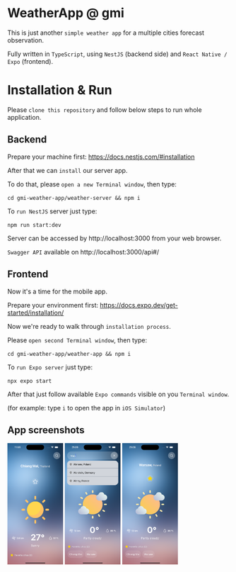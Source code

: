 # WeatherApp @ gmi

This is just another `simple weather app` for a multiple cities forecast observation.

Fully written in `TypeScript`, using `NestJS` (backend side) and `React Native / Expo` (frontend).

# Installation & Run

Please `clone this repository` and follow below steps to run whole application.

## Backend

Prepare your machine first:
https://docs.nestjs.com/#installation

After that we can `install` our server app.

To do that, please `open a new Terminal window`, then type:

```
cd gmi-weather-app/weather-server && npm i
```

To `run NestJS` server just type:

```
npm run start:dev
```

Server can be accessed by http://localhost:3000 from your web browser.

`Swagger API` available on http://localhost:3000/api#/


## Frontend

Now it's a time for the mobile app.

Prepare your environment first:
https://docs.expo.dev/get-started/installation/

Now we're ready to walk through `installation process`.

Please `open second Terminal window`, then type:

```
cd gmi-weather-app/weather-app && npm i
```

To `run Expo server` just type:

```
npx expo start
```
After that just follow available `Expo commands` visible on you `Terminal window`.

(for example: type `i` to open the app in `iOS Simulator`)

## App screenshots
<p float="left">
  <img src="https://github.com/kamilregulski/gmi-weather-app/blob/main/screenshots/1.png?raw=true" width="25%">
  <img src="https://github.com/kamilregulski/gmi-weather-app/blob/main/screenshots/2.png?raw=true" width="25%">
  <img src="https://github.com/kamilregulski/gmi-weather-app/blob/main/screenshots/3.png?raw=true" width="25%">
</p>
